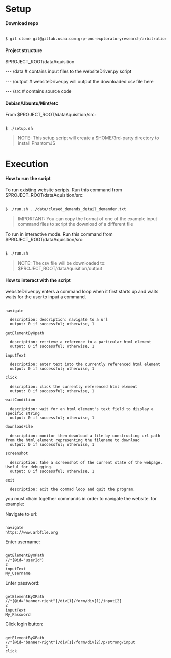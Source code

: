 # Setup

#### Download repo

```bash
  
$ git clone git@gitlab.usaa.com:grp-pnc-exploratoryresearch/arbitration-outcome-predictive-model.git 

```

#### Project structure

 $PROJECT_ROOT/dataAquisition

   
  ---  /data # contains input files to the websiteDriver.py script


  ---  /output # websiteDriver.py will output the downloaded csv file here


  ---  /src # contains source code

#### Debian/Ubuntu/Mint/etc

From $PROJECT_ROOT/dataAquisition/src:

```bash

$ ./setup.sh

```

> NOTE: This setup script will create a $HOME/3rd-party directory to install PhantomJS

# Execution

#### How to run the script

To run existing website scripts.  Run this command from $PROJECT_ROOT/dataAquisition/src:

```bash

$ ./run.sh ../data/closed_demands_detail_demander.txt

```

> IMPORTANT: You can copy the format of one of the example input command files to script the download of a different file

To run in interactive mode. Run this command from $PROJECT_ROOT/dataAquisition/src:

```bash

$ ./run.sh 

```

> NOTE: The csv file will be downloaded to: $PROJECT_ROOT/dataAquisition/output


#### How to interact with the script

websiteDriver.py enters a command loop when it first starts up and waits
waits for the user to input a command.

```

navigate

  description: description: navigate to a url
  output: 0 if successful; otherwise, 1

getElementByXpath
  
  description: retrieve a reference to a particular html element
  output: 0 if successful; otherwise, 1

inputText

  description: enter text into the currently referenced html element
  output: 0 if successful; otherwise, 1

click

  description: click the currently referenced html element
  output: 0 if successful; otherwise, 1

waitCondition

  description: wait for an html element's text field to display a specific string
  output: 0 if successful; otherwise, 1

downloadFile

  description: monitor then download a file by constructing url path from the html element representing the filename to download
  output: 0 if successful; otherwise, 1

screenshot

  description: take a screenshot of the current state of the webpage.  Useful for debugging.
  output: 0 if successful; otherwise, 1

exit
  
  description: exit the commad loop and quit the program.

```

you must chain together commands in order to navigate the website.  for example:

Navigate to url:

```

navigate
https://www.arbfile.org

```

Enter username:

```

getElementByXPath
//*[@id="userId"]
2
inputText
My_Username

```

Enter password:

```

getElementByXPath
//*[@id="banner-right"]/div[1]/form/div[1]/input[2]
2
inputText
My_Password

```

Click login button:

```

getElementByXPath
//*[@id="banner-right"]/div[1]/form/div[2]/p/strong/input
2
click

```
